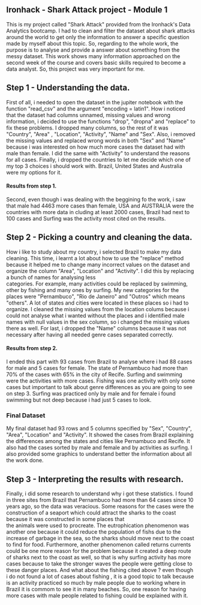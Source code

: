 ## Ironhack - Shark Attack project - Module 1 
This is my project called "Shark Attack" provided from the Ironhack's Data Analytics bootcamp. I had to clean and filter the dataset about shark attacks around the world to get only the information to answer a specific question made by myself about this topic. So, regarding to the whole work, the purpose is to analyse and provide a answer about something from the messy dataset. This work shows many information approached on the second week of  the course and covers basic skills required to become a data analyst. So, this project was very important for me. 
## Step 1 - Understanding the data. 
First of all, i needed to open the dataset in the jupiter notebook with the function "read_csv" and the argument "encoding = latin1". How i noticed that the dataset 
had columns unnamed, missing values and wrong information, i decided to use the functions "drop", "dropna" and "replace" to fix these problems. I dropped 
many columns, so the rest of it was "Country", "Area" , "Location", "Activity", "Name" and "Sex". Also, i removed the missing values and replaced wrong words in both "Sex" and 
"Name" because i was interested on how much more cases the dataset had with male than female. I did the same with "Activity" to understand the reasons for all cases. 
Finally, i dropped the countries to let me decide which one of my top 3 choices i should work with. Brazil, United States and Australia were my options for it. 
#### Results from step 1. 
Second, even though i was dealing with the beggining fo the work, i saw that male had 4463 more cases than female, USA and AUSTRALIA were the countries with more data in 
cluding at least 2000 cases, Brazil had next to 100 cases and Surfing was the activity most cited on the results. 
## Step 2 - Picking a country and cleaning the data. 
How i like to study about my country, i selected Brazil to make my data cleaning. This time, i learnt a lot about how to use the "replace" method because it helped me 
to change many incorrect values on the dataset and organize the column "Area", "Location" and "Activity". I did this by replacing a bunch of names for analysing less  
categories. For example, many activities could be replaced by swimming, other by fishing and many ones by surfing. My new categories for the places were "Pernambuco", 
"Rio de Janeiro" and "Outros" which means "others". A lot of states and cities were located in these places so i had to organize. I cleaned the missing values from the 
location colums because i could not analyse what i wanted without the places and i identified male names with null values in the sex column, so i changed the missing values 
there as well. For last, i dropped the "Name" columns because it was not necessary after having all needed genre cases separated correctly. 
#### Results from step 2. 
I ended this part with 93 cases from Brazil to analyse where i had 88 cases for male and 5 cases for female. The state of Pernambuco had more than 70% of the cases with 65% 
in the city of Recife. Surfing and swimming were the activities with more cases. Fishing was one activity with only some cases but important to talk about genre differences as 
you are going to see on step 3. Surfing was practiced only by male and for female i found swimming but not deep because i had just 5 cases to look. 
### Final Dataset 
My final dataset had 93 rows and 5 columns specified by "Sex", "Country", "Area", "Location" and "Activity". It showed the cases from Brazil explaining the differences among 
the states and cities like Pernambuco and Recife. It also had the cases sorted by male and female and by activities as surfing. I also provided some graphics to understand 
better the information about all the work done. 
## Step 3 - Interpreting the results with research. 
Finally, i did some research to understand why i got these statistics. I found in three sites from Brazil that Pernambuco had more than 64 cases since 10 years ago, so the 
data was veracious. Some reasons for the cases were the construction of a seaport which could attract the sharks to the coast because it was constructed in some places that  
the animals were used to procreate. The eutrophication phenomenon was another one because it could reduce the population of fishs due to the increase of garbage in the sea, so the sharks should move next to the coast to find for food. Furthermore, another phenomenon called returns currents could be one more reason for the problem because it created a 
deep route of sharks next to the coast as well, so that is why surfing activity has more cases because to take the stronger waves the people were getting close to these danger 
places. And what about the fishing cited above ? even though i do not found a lot of cases about fishing , it is a good topic to talk because is an activity practiced so much 
by male people due to working where in Brazil it is commom to see it in many beaches. So, one reason for having more cases with male people related to fishing could be explained 
with it. 




